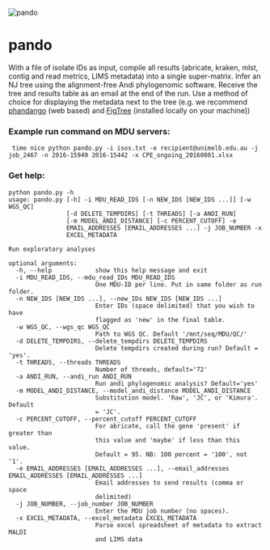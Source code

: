 ![pando](http://upliftconnect.com/wp-content/uploads/2016/03/pando-trees-1.jpg)
# pando
With a file of isolate IDs as input, compile all results (abricate, kraken, mlst, contig and read metrics, LIMS metadata) into a single super-matrix.  Infer an NJ tree using the alignment-free Andi phylogenomic software.  Receive the tree and results table as an email at the end of the run.  Use a method of choice for displaying the metadata next to the tree (e.g. we recommend [phandango](https://jameshadfield.github.io/phandango/) (web based) and [FigTree](http://tree.bio.ed.ac.uk/software/figtree/) (installed locally on your machine))

### Example run command on MDU servers:
` time nice python pando.py -i isos.txt -e recipient@unimelb.edu.au -j job_2467 -n 2016-15949 2016-15442 -x CPE_ongoing_20160801.xlsx`

### Get help:
```
python pando.py -h
usage: pando.py [-h] -i MDU_READ_IDS [-n NEW_IDS [NEW_IDS ...]] [-w WGS_QC]
                [-d DELETE_TEMPDIRS] [-t THREADS] [-a ANDI_RUN]
                [-m MODEL_ANDI_DISTANCE] [-c PERCENT_CUTOFF] -e
                EMAIL_ADDRESSES [EMAIL_ADDRESSES ...] -j JOB_NUMBER -x
                EXCEL_METADATA

Run exploratory analyses

optional arguments:
  -h, --help            show this help message and exit
  -i MDU_READ_IDS, --mdu_read_IDs MDU_READ_IDS
                        One MDU-ID per line. Put in same folder as run folder.
  -n NEW_IDS [NEW_IDS ...], --new_IDs NEW_IDS [NEW_IDS ...]
                        Enter IDs (space delimited) that you wish to have
                        flagged as 'new' in the final table.
  -w WGS_QC, --wgs_qc WGS_QC
                        Path to WGS QC. Default '/mnt/seq/MDU/QC/'
  -d DELETE_TEMPDIRS, --delete_tempdirs DELETE_TEMPDIRS
                        Delete tempdirs created during run? Default = 'yes'.
  -t THREADS, --threads THREADS
                        Number of threads, default='72'
  -a ANDI_RUN, --andi_run ANDI_RUN
                        Run andi phylogenomic analysis? Default='yes'
  -m MODEL_ANDI_DISTANCE, --model_andi_distance MODEL_ANDI_DISTANCE
                        Substitution model. 'Raw', 'JC', or 'Kimura'. Default
                        = 'JC'.
  -c PERCENT_CUTOFF, --percent_cutoff PERCENT_CUTOFF
                        For abricate, call the gene 'present' if greater than
                        this value and 'maybe' if less than this value.
                        Default = 95. NB: 100 percent = '100', not '1'.
  -e EMAIL_ADDRESSES [EMAIL_ADDRESSES ...], --email_addresses EMAIL_ADDRESSES [EMAIL_ADDRESSES ...]
                        Email addresses to send results (comma or space
                        delimited)
  -j JOB_NUMBER, --job_number JOB_NUMBER
                        Enter the MDU job number (no spaces).
  -x EXCEL_METADATA, --excel_metadata EXCEL_METADATA
                        Parse excel spreadsheet of metadata to extract MALDI
                        and LIMS data
```

